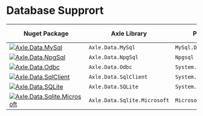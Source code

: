 # Database Supprort

|Nuget Package|Axle Library|Provider ID|Dialect Name|`ADO.NET` Implementations|
|--|--|--|--|--|
|[![Axle.Data.MySql](https://img.shields.io/nuget/v/Axle.Data.MySql.svg)](https://www.nuget.org/packages/Axle.Data.MySql/)|`Axle.Data.MySql`|`MySql.Data.MySqlClient`|`MySQL`|`MySqlConnector` |
|[![Axle.Data.NpgSql](https://img.shields.io/nuget/v/Axle.Data.NpgSql.svg)](https://www.nuget.org/packages/Axle.Data.NpgSql/)|`Axle.Data.NpgSql`|`Npgsql`|`PostgreSQL`|`Npgsql`|
|[![Axle.Data.Odbc](https://img.shields.io/nuget/v/Axle.Data.Odbc.svg)](https://www.nuget.org/packages/Axle.Data.Odbc/)|`Axle.Data.Odbc`|`System.Data.Odbc`|`N/a`|`System.Data.Odbc`|
|[![Axle.Data.SqlClient](https://img.shields.io/nuget/v/Axle.Data.SqlClient.svg)](https://www.nuget.org/packages/Axle.Data.SqlClient/)|`Axle.Data.SqlClient`|`System.Data.SqlClient`|`MSSQL`|`System.Data.SqlClient`|
|[![Axle.Data.SQLite](https://img.shields.io/nuget/v/Axle.Data.SQLite.svg)](https://www.nuget.org/packages/Axle.Data.SQLite/)|`Axle.Data.SQLite`|`System.Data.SqlClient`|`SQLite`|`System.Data.SQLite.Core`|
|[![Axle.Data.Sqlite.Microsoft](https://img.shields.io/nuget/v/Axle.Data.Sqlite.Microsoft.svg)](https://www.nuget.org/packages/Axle.Data.Sqlite.Microsoft/)|`Axle.Data.Sqlite.Microsoft`|`Microsoft.Data.Sqlite`|`SQLite`|`Microsoft.Data.Sqlite`|

